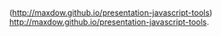  (http://maxdow.github.io/presentation-javascript-tools) http://maxdow.github.io/presentation-javascript-tools.
